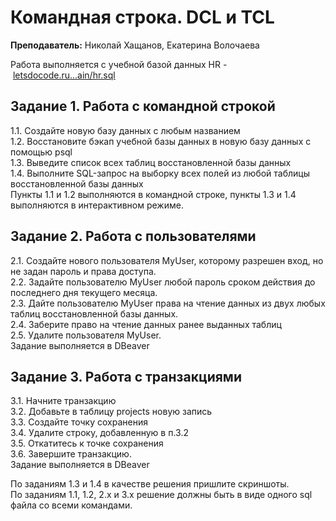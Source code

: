 # Командная строка. DCL и TCL

**Преподаватель:** Николай Хащанов, Екатерина Волочаева

Работа выполняется с учебной базой данных HR - [letsdocode.ru...ain/hr.sql](https://letsdocode.ru/sql-main/hr.sql)

## **Задание 1. Работа с командной строкой**  
1.1. Создайте новую базу данных с любым названием  
1.2. Восстановите бэкап учебной базы данных в новую базу данных с помощью psql  
1.3. Выведите список всех таблиц восстановленной базы данных  
1.4. Выполните SQL-запрос на выборку всех полей из любой таблицы восстановленной базы данных  
Пункты 1.1 и 1.2 выполняются в командной строке, пункты 1.3 и 1.4 выполняются в интерактивном режиме.

## **Задание 2. Работа с пользователями**  
2.1. Создайте нового пользователя MyUser, которому разрешен вход, но не задан пароль и права доступа.  
2.2. Задайте пользователю MyUser любой пароль сроком действия до последнего дня текущего месяца.  
2.3. Дайте пользователю MyUser права на чтение данных из двух любых таблиц восстановленной базы данных.  
2.4. Заберите право на чтение данных ранее выданных таблиц  
2.5. Удалите пользователя MyUser.  
Задание выполняется в DBeaver

## **Задание 3. Работа с транзакциями**  
3.1. Начните транзакцию  
3.2. Добавьте в таблицу projects новую запись  
3.3. Создайте точку сохранения  
3.4. Удалите строку, добавленную в п.3.2  
3.5. Откатитесь к точке сохранения  
3.6. Завершите транзакцию.  
Задание выполняется в DBeaver

По заданиям 1.3 и 1.4 в качестве решения пришлите скриншоты.  
По заданиям 1.1, 1.2, 2.х и 3.х решение должны быть в виде одного sql файла со всеми командами.
